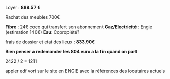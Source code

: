 Loyer : **889.57 €**

Rachat des meubles 700€

**Fibre** : 24€ coco qui transfert son abonnement
**Gaz/Electricité** : Engie (estimation 140€)
**Eau**: Copropiété?

frais de dossier et etat des lieux : **833.90€**

**Bien penser a redemander les 804 euro a la fin quand on part**

2422 / 2 = 1211


appler edf
vori sur le site en ENGIE avec la références des locataires actuels